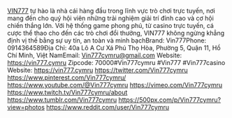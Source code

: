 <a href="https://vin777.cymru/" rel="noreferrer noopener">VIN777</a> tự hào là nhà cái hàng đầu trong lĩnh vực trò chơi trực tuyến, nơi mang đến cho quý hội viên những trải nghiệm giải trí đỉnh cao và cơ hội chiến thắng lớn. Với hệ thống game phong phú, từ casino trực tuyến, cá cược thể thao cho đến các trò chơi đổi thưởng, VIN777 không ngừng khẳng định vị thế bằng sự uy tín, an toàn và minh bạchBrand: Vin777Phone: 0914364589Địa Chỉ: 40a Lô A Cư Xá Phú Thọ Hòa, Phường 5, Quận 11, Hồ Chí Minh, Việt NamEmail: Vin777cymru@gmail.com
Website:
<a href="https://vin777.cymru/" rel="noreferrer noopener">https://vin777.cymru</a>
Zipcode: 70000#Vin777cymru #Vin777 #Vin777casino
Website:
<a href="https://vin777.cymru">https://vin777.cymru</a>
<a href="https://twitter.com/Vin777cymru">https://twitter.com/Vin777cymru</a>
<a href="https://www.pinterest.com/Vin777cymru/">https://www.pinterest.com/Vin777cymru/</a>
<a href="https://www.youtube.com/@Vin777cymru">https://www.youtube.com/@Vin777cymru</a>
<a href="https://vimeo.com/Vin777cymru">https://vimeo.com/Vin777cymru</a>
<a href="https://www.twitch.tv/Vin777cymru/about">https://www.twitch.tv/Vin777cymru/about</a>
<a href="https://www.tumblr.com/Vin777cymru">https://www.tumblr.com/Vin777cymru</a>
<a href="https://500px.com/p/Vin777cymru?view=photos">https://500px.com/p/Vin777cymru?view=photos</a>
<a href="https://www.reddit.com/user/Vin777cymru">https://www.reddit.com/user/Vin777cymru</a>